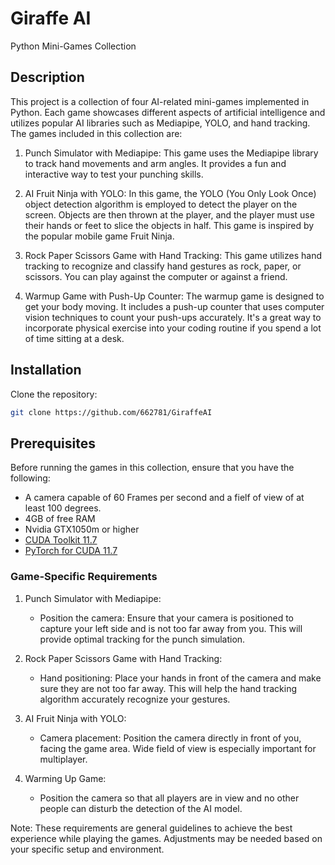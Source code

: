 # Giraffe AI

Python Mini-Games Collection

## Description

This project is a collection of four AI-related mini-games implemented in Python. Each game showcases different aspects of artificial intelligence and utilizes popular AI libraries such as Mediapipe, YOLO, and hand tracking. The games included in this collection are:

1. Punch Simulator with Mediapipe: This game uses the Mediapipe library to track hand movements and arm angles. It provides a fun and interactive way to test your punching skills.

2. AI Fruit Ninja with YOLO: In this game, the YOLO (You Only Look Once) object detection algorithm is employed to detect the player on the screen. Objects are then thrown at the player, and the player must use their hands or feet to slice the objects in half. This game is inspired by the popular mobile game Fruit Ninja.

3. Rock Paper Scissors Game with Hand Tracking: This game utilizes hand tracking to recognize and classify hand gestures as rock, paper, or scissors. You can play against the computer or against a friend.

4. Warmup Game with Push-Up Counter: The warmup game is designed to get your body moving. It includes a push-up counter that uses computer vision techniques to count your push-ups accurately. It's a great way to incorporate physical exercise into your coding routine if you spend a lot of time sitting at a desk.

## Installation

Clone the repository:

```bash
git clone https://github.com/662781/GiraffeAI
```


## Prerequisites

Before running the games in this collection, ensure that you have the following:

- A camera capable of 60 Frames per second and a fielf of view of at least 100 degrees.
- 4GB of free RAM
- Nvidia GTX1050m or higher
- [CUDA Toolkit 11.7](https://developer.nvidia.com/cuda-11-7-0-download-archive)
- [PyTorch for CUDA 11.7](https://pytorch.org/get-started/locally/)

### Game-Specific Requirements

1. Punch Simulator with Mediapipe:
   - Position the camera: Ensure that your camera is positioned to capture your left side and is not too far away from you. This will provide optimal tracking for the punch simulation.

2. Rock Paper Scissors Game with Hand Tracking:
   - Hand positioning: Place your hands in front of the camera and make sure they are not too far away. This will help the hand tracking algorithm accurately recognize your gestures.

3. AI Fruit Ninja with YOLO:
   - Camera placement: Position the camera directly in front of you, facing the game area. Wide field of view is especially important for multiplayer.  

4. Warming Up Game:
   - Position the camera so that all players are in view and no other people can disturb the detection of the AI model.

Note: These requirements are general guidelines to achieve the best experience while playing the games. Adjustments may be needed based on your specific setup and environment.



